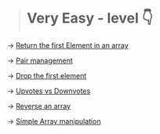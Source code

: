 > # Very Easy - level 👇

-> [Return the first Element in an array](./1.Return%20the%20first%20Element%20in%20an%20array.js)

-> [Pair management](./2.Pair%20management.js)

-> [Drop the first element](./3.Learn%20Lodash_.drop%2C%20Drop%20the%20First%20Elements%20of%20an%20Array.js)

-> [Upvotes vs Downvotes](./4.%20Upvotes%20vs%20Downvotes.js)

-> [Reverse an array](./5.%20Reverse%20an%20Array.js)

-> [Simple Array manipulation](./6.%20Simple%20Array%20Manipulation.js)